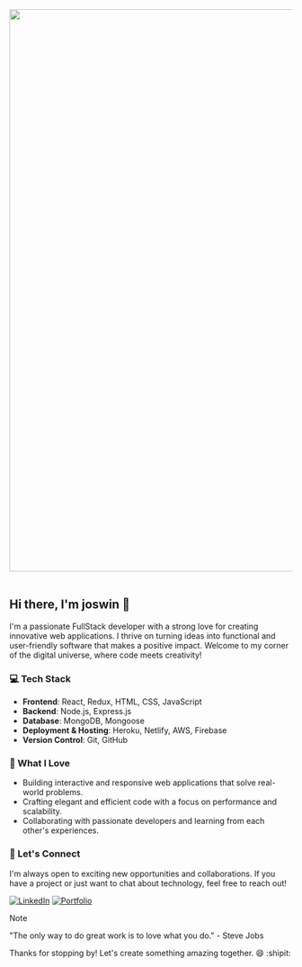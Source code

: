 <img src="https://user-images.githubusercontent.com/74038190/212284136-03988914-d899-44b4-b1d9-4eeccf656e44.gif" width="1000">
<br><br>

## Hi there, I'm joswin 👋

I'm a passionate FullStack developer with a strong love for creating innovative web applications. 
I thrive on turning ideas into functional and user-friendly software that makes a positive impact. 
Welcome to my corner of the digital universe, where code meets creativity!

### 💻 Tech Stack

- **Frontend**: React, Redux, HTML, CSS, JavaScript
- **Backend**: Node.js, Express.js
- **Database**: MongoDB, Mongoose
- **Deployment & Hosting**: Heroku, Netlify, AWS, Firebase
- **Version Control**: Git, GitHub

### 🚀 What I Love

- Building interactive and responsive web applications that solve real-world problems.
- Crafting elegant and efficient code with a focus on performance and scalability.
- Collaborating with passionate developers and learning from each other's experiences.

### 🌟 Let's Connect

I'm always open to exciting new opportunities and collaborations. If you have a project or just want to chat about technology, feel free to reach out!

[![LinkedIn](https://img.shields.io/badge/LinkedIn-Connect-blue)](https://www.linkedin.com/in/joswin18/)
[![Portfolio](https://img.shields.io/badge/Portfolio-Visit-violet)](https://joswin-portfolio.netlify.app/)

> [!NOTE]
> "The only way to do great work is to love what you do." - Steve Jobs

Thanks for stopping by! Let's create something amazing together. 😄
:shipit:
